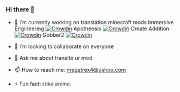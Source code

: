 ### Hi there 👋

- 🔭 I’m currently working on translation minecraft mods
      Immersive Engineering [![Crowdin](https://badges.crowdin.net/immersive-engineering-translat/localized.svg)](https://crowdin.com/project/immersive-engineering-translat)
      Apotheosis [![Crowdin](https://badges.crowdin.net/apotheosis-uk-ua/localized.svg)](https://crowdin.com/project/apotheosis-uk-ua)
      Create Addition [![Crowdin](https://badges.crowdin.net/createadditionua/localized.svg)](https://crowdin.com/project/createadditionua)
      Gobber2 [![Crowdin](https://badges.crowdin.net/gobber2ua/localized.svg)](https://crowdin.com/project/gobber2ua)


- 👯 I’m looking to collaborate on everyone
- 💬 Ask me about translte ur mod
- 📫 How to reach me: megatrex4@yahoo.com
- ⚡ Fun fact: i like anime.

